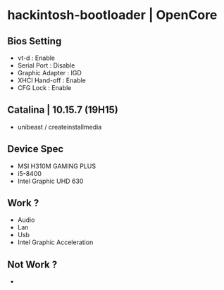 # hackintosh-bootloader | OpenCore 

## Bios Setting
- vt-d : Enable
- Serial Port : Disable
- Graphic Adapter : IGD
- XHCI Hand-off : Enable
- CFG Lock : Enable

## Catalina | 10.15.7 (19H15)
- unibeast / createinstallmedia

## Device Spec
- MSI H310M GAMING PLUS 
- i5-8400
- Intel Graphic UHD 630

## Work ?
- Audio
- Lan
- Usb
- Intel Graphic Acceleration

## Not Work ?
-
